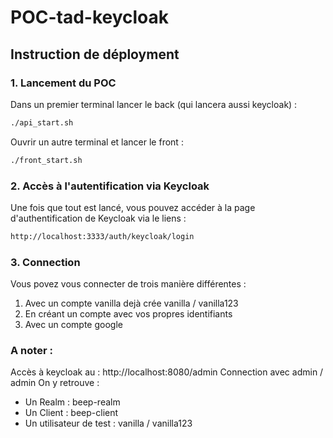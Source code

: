 # POC-tad-keycloak
## Instruction de déployment

### 1. Lancement du POC
Dans un premier terminal lancer le back (qui lancera aussi keycloak) : 
```bash
./api_start.sh
```
Ouvrir un autre terminal et lancer le front :
```bash
./front_start.sh
```

### 2. Accès à l'autentification via Keycloak
Une fois que tout est lancé, vous pouvez accéder à la page d'authentification de Keycloak via le liens :
```bash
http://localhost:3333/auth/keycloak/login
```

### 3. Connection 
Vous povez vous connecter de trois manière différentes :
1. Avec un compte vanilla dejà crée vanilla / vanilla123
2. En créant un compte avec vos propres identifiants
3. Avec un compte google


### A noter :
Accès à keycloak au : http://localhost:8080/admin
Connection avec admin / admin
On y retrouve :
* Un Realm : beep-realm
* Un Client : beep-client
* Un utilisateur de test : vanilla / vanilla123